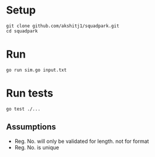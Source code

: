 # Setup
```
git clone github.com/akshitj1/squadpark.git
cd squadpark
```

# Run
`go run sim.go input.txt`

# Run tests
`go test ./...`

## Assumptions
- Reg. No. will only be validated for length. not for format
- Reg. No. is unique